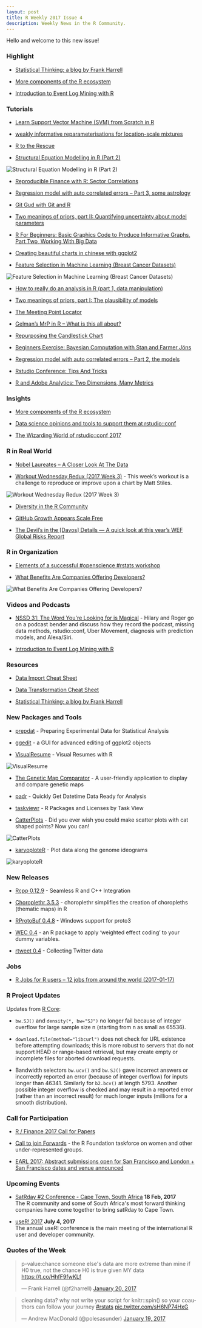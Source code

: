```yaml
---
layout: post
title: R Weekly 2017 Issue 4
description: Weekly News in the R Community.
---
```



Hello and welcome to this new issue!

### Highlight

+ [Statistical Thinking; a blog by Frank Harrell](http://www.fharrell.com/)

+ [More components of the R ecosystem](http://f.briatte.org/r/more-components-of-the-r-ecosystem)

+ [Introduction to Event Log Mining with R](https://datasciencedojo.com/event-log-mining/)

### Tutorials

+ [Learn Support Vector Machine (SVM) from Scratch in R](http://www.listendata.com/2017/01/support-vector-machine-in-r-tutorial.html)

+ [weakly informative reparameterisations for location-scale mixtures](https://xianblog.wordpress.com/2017/01/19/weakly-informative-reparameterisations-for-location-scale-mixtures/)

+ [R to the Rescue](http://johnmackintosh.com/2017-01-15-taming-wild-spreadsheets/)

+ [Structural Equation Modelling in R (Part 2)](http://pachamaltese.github.io/sem_r_part_2.html)

![Structural Equation Modelling in R (Part 2)](https://cdn.rawgit.com/rweekly/image/3103baed/2017-1-23/sem_example_2.svg)

+ [Reproducible Finance with R: Sector Correlations](https://www.rstudio.com/rviews/2017/01/18/reproducible-finance-with-r-sector-correlations/)

+ [Regression model with auto correlated errors – Part 3, some astrology](https://datascienceplus.com/regression-model-with-auto-correlated-errors-part-3-some-astrology/)

+ [Git Gud with Git and R](http://blog.revolutionanalytics.com/2017/01/git-gud-with-git-and-r.html)

+ [Two meanings of priors, part II: Quantifying uncertainty about model parameters](http://www.nicebread.de/two-meanings-of-priors-2/)

+ [R For Beginners:  Basic Graphics Code to Produce Informative Graphs, Part Two, Working With Big Data](https://dmwiig.net/2017/01/16/r-for-beginners-basic-graphics-code-to-produce-informative-graphs-part-two-working-with-big-data/)

+ [Creating beautiful charts in chinese with ggplot2](http://pachamaltese.github.io/ggplot2_chinese.html)

+ [Feature Selection in Machine Learning (Breast Cancer Datasets)](https://shiring.github.io/machine_learning/2017/01/15/rfe_ga_post)

![Feature Selection in Machine Learning (Breast Cancer Datasets)](https://shiring.github.io/machine_learning/2017/01/15/rfe_ga_post_files/figure-markdown_github/unnamed-chunk-12-1.png)

+ [How to really do an analysis in R (part 1, data manipulation)](http://sharpsightlabs.com/blog/shipping-analysis-r-data-wrangling/)

+ [Two meanings of priors, part I: The plausibility of models](http://www.nicebread.de/two-meanings-of-priors-1/)

+ [The Meeting Point Locator](https://fronkonstin.com/2017/01/16/the-meeting-point-locator/)

+ [Gelman’s MrP in R – What is this all about?](http://hagutierrezro.blogspot.com/2017/01/gelman-mrp-in-r-what-is-this-all-about.html)

+ [Repurposing the Candlestick Chart](http://www.maxhumber.com/2017/01/15/candlesticks.html)


+ [Beginners Exercise: Bayesian Computation with Stan and Farmer Jöns](http://www.sumsar.net/blog/2017/01/bayesian-computation-with-stan-and-farmer-jons/)

+ [Regression model with auto correlated errors – Part 2, the models](https://datascienceplus.com/regression-model-with-auto-correlated-errors-part-2-the-models/)

+ [Rstudio Conference: Tips And Tricks](https://robinsones.github.io/RStudio-Conference-Tips-and-Tricks/)

+ [R and Adobe Analytics: Two Dimensions, Many Metrics](http://analyticsdemystified.com/adobe-analytics/r-adobe-analytics-two-dimensions-many-metrics-part-1-3/)

### Insights

+ [More components of the R ecosystem](http://f.briatte.org/r/more-components-of-the-r-ecosystem)

+ [Data science opinions and tools to support them at rstudio::conf](http://drsimonj.svbtle.com/opinions-and-challenges-at-rstudio-conf)

+ [The Wizarding World of rstudio::conf 2017](http://www.mango-solutions.com/wp/2017/01/the-wizard-world-of-rstudioconf-2017/)

### R in Real World

+ [Nobel Laureates – A Closer Look At The Data](http://r-blog.salvaggio.net/?p=251)

+ [Workout Wednesday Redux (2017 Week 3)](https://rud.is/b/2017/01/18/workout-wednesday-redux-2017-week-3/) - This week’s workout is a challenge to reproduce or improve upon a chart by Matt Stiles. 

![Workout Wednesday Redux (2017 Week 3)](https://cdn.rawgit.com/rweekly/image/f57c80d2/2017-1-23/state_of_us.png)


+ [Diversity in the R Community](http://blog.revolutionanalytics.com/2017/01/diversity-in-the-r-community.html)

+ [GitHub Growth Appears Scale Free](http://perfdynamics.blogspot.com/2017/01/github-growth-appears-scale-free.html)

+ [The Devil’s in the [Davos] Details — A quick look at this year’s WEF Global Risks Report](https://rud.is/b/2017/01/16/the-devils-in-the-davos-details-a-quick-look-at-this-years-wef-global-risks-report/)


### R in Organization

+ [Elements of a successful #openscience #rstats workshop](http://www.christopherlortie.info/elements-of-a-successful-openscience-rstats-workshop/)

+ [What Benefits Are Companies Offering Developers?](https://www.stackoverflowbusiness.com/blog/what-benefits-are-companies-offering-developers)

![What Benefits Are Companies Offering Developers?](https://www.stackoverflowbusiness.com/hs-fs/hubfs/benefit%20descriptions.png?t=1484933198957&width=2148&height=1611&name=benefit%20descriptions.png)


### Videos and Podcasts

+ [NSSD 31: The Word You're Looking for is Magical](https://soundcloud.com/nssd-podcast/episode-31-the-word-youre-looking-for-is-magical) - Hilary and Roger go on a podcast bender and discuss how they record the podcast, missing data methods, rstudio::conf, Uber Movement, diagnosis with prediction models, and Alexa/Siri. 

+ [Introduction to Event Log Mining with R](https://datasciencedojo.com/event-log-mining/)


### Resources

+ [Data Import Cheat Sheet](https://cdn.rawgit.com/rstudio/cheatsheets/eb58babb/source/pdfs/data-import-cheatsheet.pdf)

+ [Data Transformation Cheat Sheet](https://cdn.rawgit.com/rstudio/cheatsheets/eb58babb/source/pdfs/data-transformation-cheatsheet.pdf)

+ [Statistical Thinking; a blog by Frank Harrell](http://www.fharrell.com/)

### New Packages and Tools

+ [prepdat](https://www.r-bloggers.com/prepdat-preparing-experimental-data-for-statistical-analysis/) - Preparing Experimental Data for Statistical Analysis

+ [ggedit](https://www.r-statistics.com/2017/01/ggedit-0-0-2-a-gui-for-advanced-editing-of-ggplot2-objects/) - a GUI for advanced editing of ggplot2 objects

+ [VisualResume](https://ndphillips.github.io/blog/Introducing-the-VisualResume-(v0.1.0)-R-Package/) - Visual Resumes with R

![VisualResume](https://ndphillips.github.io/blog/knitr_files/VisualResume_Post_files/figure-html/unnamed-chunk-2-1.png)

+ [The Genetic Map Comparator](http://www.r-graph-gallery.com/2017/01/18/the-genetic-map-comparator/) - A user-friendly application to display and compare genetic maps

+ [padr](https://edwinth.github.io/blog/padr-intro/) - Quickly Get Datetime Data Ready for Analysis

+ [taskviewr](https://bearloga.shinyapps.io/taskviewr/) - R Packages and Licenses by Task View

+ [CatterPlots](https://github.com/Gibbsdavidl/CatterPlots) -  Did you ever wish you could make scatter plots with cat shaped points? Now you can!

![CatterPlots](https://cdn.rawgit.com/Gibbsdavidl/CatterPlots/4e63b36d/examples/random_cats.png)

+ [karyoploteR](https://bioconductor.org/packages/devel/bioc/html/karyoploteR.html) - Plot data along the genome ideograms

![karyoploteR](https://pbs.twimg.com/media/C2Xc5lzWEAIFQaM.jpg)

### New Releases

+ [Rcpp 0.12.9](http://dirk.eddelbuettel.com/blog/2017/01/15#rcpp_0.12.9) -  Seamless R and C++ Integration 

+ [Choroplethr 3.5.3](http://www.arilamstein.com/blog/2017/01/16/choroplethr-v3-5-3-now-cran/) -  choroplethr simplifies the creation of choropleths (thematic maps) in R 

+ [RProtoBuf 0.4.8](http://dirk.eddelbuettel.com/blog/2017/01/17#rprotobuf_0.4.8) - Windows support for proto3

+ [WEC 0.4](http://www.rensenieuwenhuis.nl/new-version-of-wec-focus-on-interactions/) - an R package to apply ‘weighted effect coding’ to your dummy variables. 

+ [rtweet 0.4](https://mkearney.github.io/rtweet/) - Collecting Twitter data 

### Jobs

+ [R Jobs for R users – 12 jobs from around the world (2017-01-17)](https://www.r-bloggers.com/r-jobs-for-r-users-8-jobs-from-around-the-world-2017-01-17/)


### R Project Updates

Updates from [R Core](http://developer.r-project.org/blosxom.cgi/R-devel/NEWS):

+ `bw.SJ()` and `density(*, bw="SJ")` no longer fail because of integer overflow for large sample size n (starting from n as small as 65536).

+ `download.file(method="libcurl")` does not check for URL existence before attempting downloads; this is more robust to servers that do not support HEAD or range-based retrieval, but may create empty or incomplete files for aborted download requests. 

+ Bandwidth selectors `bw.ucv()` and `bw.SJ()` gave incorrect answers or incorrectly reported an error (because of integer overflow) for inputs longer than 46341. Similarly for `b2.bcv()` at length 5793. Another possible integer overflow is checked and may result in a reported error (rather than an incorrect result) for much longer inputs (millions for a smooth distribution). 

### Call for Participation

+ [R / Finance 2017 Call for Papers](http://dirk.eddelbuettel.com/blog/2017/01/11/#r_finance_2017_cfp)

+ [Call to join Forwards](http://forwards.github.io/blog/2017/01/13/call-to-join-forwards/) - the R Foundation taskforce on women and other under-represented groups.

+ [EARL 2017: Abstract submissions open for San Francisco and London + San Francisco dates and venue announced](http://www.mango-solutions.com/wp/?p=6475)

### Upcoming Events

+ [SatRday #2 Conference - Cape Town, South Africa](http://capetown2017.satrdays.org/) **18 Feb, 2017** <br />
The R community and some of South Africa's most forward thinking companies have come together to bring satRday to Cape Town.

+ [useR! 2017](http://user2017.brussels/) **July 4, 2017** <br />
The annual useR! conference is the main meeting of the international R user and developer community.

### Quotes of the Week

<blockquote class="twitter-tweet" data-lang="en"><p lang="en" dir="ltr">p-value:chance someone else&#39;s data are more extreme than mine if H0 true, not the chance H0 is true given MY data <a href="https://t.co/HhfF9fwKLf">https://t.co/HhfF9fwKLf</a></p>&mdash; Frank Harrell (@f2harrell) <a href="https://twitter.com/f2harrell/status/822425279389986822">January 20, 2017</a></blockquote>

<blockquote class="twitter-tweet" data-lang="en"><p lang="en" dir="ltr">cleaning data? why not write your script for knitr::spin() so your coauthors can follow your journey <a href="https://twitter.com/hashtag/rstats?src=hash">#rstats</a> <a href="https://t.co/sH6NP74HxG">pic.twitter.com/sH6NP74HxG</a></p>&mdash; Andrew MacDonald (@polesasunder) <a href="https://twitter.com/polesasunder/status/822073262154936320">January 19, 2017</a></blockquote>
